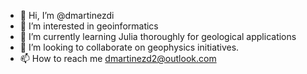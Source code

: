 - 👋 Hi, I’m @dmartinezdi
- 👀 I’m interested in geoinformatics
- 🌱 I’m currently learning Julia thoroughly for geological applications
- 💞️ I’m looking to collaborate on geophysics initiatives.
- 📫 How to reach me dmartinezd2@outlook.com

<!---
dmartinezdi/dmartinezdi is a ✨ special ✨ repository because its `README.md` (this file) appears on your GitHub profile.
You can click the Preview link to take a look at your changes.
--->
